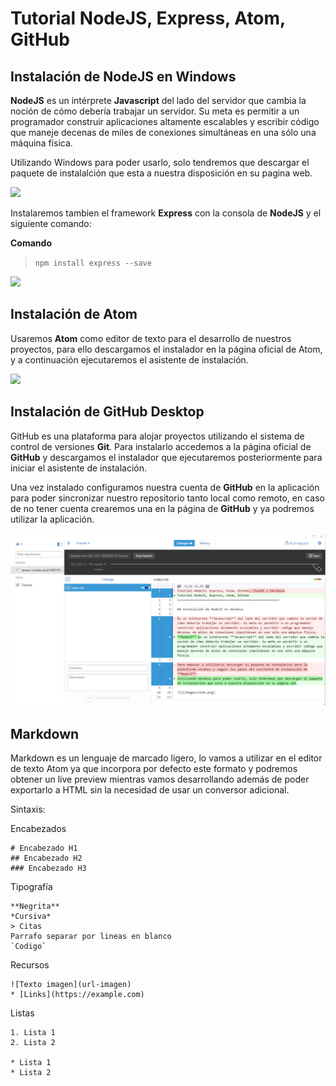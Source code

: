 Tutorial NodeJS, Express, Atom, GitHub
======================================================

## Instalación de NodeJS en Windows

**NodeJS** es un intérprete **Javascript** del lado del servidor que cambia la noción de cómo debería trabajar un servidor. Su meta es permitir a un programador construir aplicaciones altamente escalables y escribir código que maneje decenas de miles de conexiones simultáneas en una sólo una máquina física.

Utilizando Windows para poder usarlo, solo tendremos que descargar el paquete de instalalción que esta a nuestra disposición en su pagina web.

![](images/node.png)

Instalaremos tambien el framework **Express** con la consola de **NodeJS** y el siguiente comando:

**Comando**

> `npm install express --save`

![](images/node2.png)

## Instalación de Atom

Usaremos **Atom** como editor de texto para el desarrollo de nuestros proyectos, para ello descargamos el instalador en la página oficial de Atom, y a continuación ejecutaremos el asistente de instalación.

![](images/atom1.png)

## Instalación de GitHub Desktop

GitHub es una plataforma para alojar proyectos utilizando el sistema de control de versiones **Git**. Para instalarlo accedemos a la página oficial de **GitHub** y descargamos el instalador que ejecutaremos posteriormente para iniciar el asistente de instalación.

Una vez instalado configuramos nuestra cuenta de **GitHub** en la aplicación para poder sincronizar nuestro repositorio tanto local como remoto, en caso de no tener cuenta crearemos una en la página de **GitHub** y ya podremos utilizar la aplicación.

![](images/git.png)

## Markdown

Markdown es un lenguaje de marcado ligero, lo vamos a utilizar en el editor de texto Atom ya que incorpora por defecto este formato y podremos obtener un live preview mientras vamos desarrollando además de poder exportarlo a HTML sin la necesidad de usar un conversor adicional.

Sintaxis:


Encabezados
```
# Encabezado H1
## Encabezado H2
### Encabezado H3
```
Tipografía
```
**Negrita**
*Cursiva*
> Citas
Parrafo separar por lineas en blanco
`Codigo`
```
Recursos
```
![Texto imagen](url-imagen)
* [Links](https://example.com)
```
Listas
```
1. Lista 1
2. Lista 2

* Lista 1
* Lista 2
```
